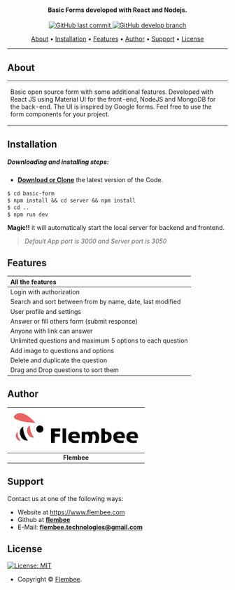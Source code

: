 <h4 align="center">Basic Forms developed with React and Nodejs.</h4>

<p align="center">
    <a href="https://github.com/flembee/basic-form/tree/main">
    <img src="https://img.shields.io/badge/Last%20Commit-September-green?style=flat-square&logo=github&logoColor=white"
         alt="GitHub last commit">
    <a href="https://github.com/flembee/basic-form/tree/develop">
    <img src="https://img.shields.io/badge/Open%20pull%20requests-0-blue?style=flat-square&logo=github&logoColor=whit"
         alt="GitHub develop branch">
</p>
      
<p align="center">
  <a href="#about">About</a> •
  <a href="#installation">Installation</a> •
  <a href="#features">Features</a> •
  <a href="#author">Author</a> •
  <a href="#support">Support</a> •
  <a href="#license">License</a>
</p>

---

## About

<table>
<tr>
<td>
  
Basic open source form with some additional features. Developed with React JS using Material UI for the front-end, NodeJS and MongoDB for the back-end. The UI is inspired by Google forms. Feel free to use the form components for your project. 

</td>
</tr>
</table>

## Installation

##### Downloading and installing steps:
* **[Download or Clone](https://github.com/flembee/basic-form.git)** the latest version of the Code.

```console
$ cd basic-form
$ npm install && cd server && npm install 
$ cd ..
$ npm run dev
```

 **Magic!!** it will automatically start the local server for backend and frontend. 
 > *Default App port is 3000 and Server port is 3050*

## Features
| All the features|
| :------------- | 
| Login with authorization|
| Search and sort between from by name, date, last modified|
| User profile and settings |
| Answer or fill others form (submit response)|
| Anyone with link can answer|
| Unlimited questions and maximum 5 options to each question|
| Add image to questions and options|
| Delete and duplicate the question|
| Drag and Drop questions to sort them|

## Author

| [![Flembee](./flembee.jpeg)](https://www.flembee.com) 	|
|:---------------------------------------------------------------------------------------------------------:	|
|                                            **Flembee**                                            	|

## Support

Contact us at one of the following ways:

- Website at https://www.flembee.com
- Github at **[flembee](https://github.com/flembee)**
- E-Mail: **flembee.technologies@gmail.com**

## License

[![License: MIT](https://img.shields.io/badge/license-MIT-green)](https://github.com/flembee/basic-form/blob/main/LICENSE)

- Copyright © [Flembee](https://www.flembee.com).